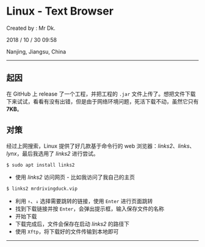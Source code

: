 # Linux - Text Browser

Created by : Mr Dk.

2018 / 10 / 30 09:58

Nanjing, Jiangsu, China

---

## 起因

在 GitHub 上 release 了一个工程，并把工程的 `.jar` 文件上传了。想把文件下载下来试试，看看有没有出错，但是由于网络环境问题，死活下载不动，虽然它只有 **7KB**。

## 对策

经过上网搜索，Linux 提供了好几款基于命令行的 web 浏览器：*links2*、*links*、*lynx*，最后我选用了 *links2* 进行尝试。

```bash
$ sudo apt install links2
```

* 使用 *links2* 访问网页 - 比如我访问了我自己的主页

```bash
$ links2 mrdrivingduck.vip
```

* 利用 `↑`、`↓` 选择需要跳转的链接，使用 `Enter` 进行页面跳转
* 找到下载链接并按 `Enter`，会弹出提示框，输入保存文件的名称
* 开始下载
* 下载完成后，文件会保存在启动 *links2* 的路径下
* 使用 `Xftp`，将下载好的文件传输到本地即可

---

